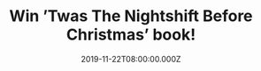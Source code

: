 ---
campaign-uuid: "c-007447ba-0bbc-4d12-b754-5528e3acbe35"
type: "Competition"
category: "Gifts"
date: "2019-11-22T08:00:00.000Z"
end-date: "2019-12-22T23:59:00.000Z"
disable-form: false
is_promoted: false
has_entry_page: true
title: "Win ’Twas The Nightshift Before Christmas’ book!"
competition-description: "<p>’Twas the Nightshift Before Christmas’ is a love letter\
  \ to all those who spend their festive season on the front line, removing babies\
  \ and baubles from the various places they get stuck, at the most wonderful time\
  \ of the year. We are giving away a copy of this perfect surgical stocking-filler\
  \ to you.</p>\n<p>Click below for a chance to win.</p>\n"
hero-header: "Win ’Twas The Nightshift Before Christmas’ book!"
terms-confirmation: "N/A"
banner-img: "https://assets.expresslyapp.com/asset-580efd4e-5e45-4fe1-9a95-8aecd553e659.jpg"
logo-left-href: "aaa.nme.com"
logo-left-image: "https://assets.expresslyapp.com/asset-cffbd1fe-8278-41c6-a422-d42acb19b063.jpg"
logo-left-title: "NME AAA"
bg-image-hero: "https://assets.expresslyapp.com/asset-06eac164-1a63-401a-bedd-1c737660371c.jpg"
bg-image-first: "https://assets.expresslyapp.com/asset-8aae656d-4455-42d2-a8ba-41bbfad9c34a.jpg"
section1-content: "<p>Christmas is coming, the goose is getting fat… but 1.4 million\
  \ NHS staff are heading off to work. In this perfect present for anyone who has\
  \ ever set foot in a hospital, Adam Kay delves back into his diaries for a hilarious,\
  \ horrifying and sometimes heartbreaking peek behind the blue curtain at Christmas\
  \ time.</p>\n<p>Twas the Nightshift Before Christmas is a love letter to all those\
  \ who spend their festive season on the front line, removing babies and baubles\
  \ from the various places they get stuck, at the most wonderful time of the year.</p>\n\
  <p>Click below for a chance to win!</p>\n"
entry-title: "Win ’Twas The Nightshift Before Christmas’ book!"
entry-content: "<p>Enter the draw to win ’Twas The Nightshift Before Christmas’ book\
  \ by completing the form below before 23:59 on the 22nd of December 2019.</p>\n"
has-winner: true
winner-title: "CONGRATULATIONS to Paul E. who won ’Twas The Nightshift Before Christmas’\
  \ book!"
winner-banner: "https://assets.expresslyapp.com/asset-65895d54-ce53-40f5-8164-d74981b00ba8.jpg"
prize-description: "’Twas The Nightshift Before Christmas’ book!"
special-conditions: "Multiple entries are allowed up to one every day.\r\n\r\nThis\
  \ competition is also available on: http://club.expressly.io/competitons/jane-mcdonald-christmas-concert-special-dvd"
country-restrictions:
- "GB"
---